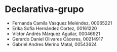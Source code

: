 # Declarativa-grupo

- Fernanda Camila Vásquez Meléndez, 00065221
- Erika Sofía Hernández Cortez, 00161220
- Víctor Andrés Márquez Aguilar, 00046921
- Gerardo Daniel Olivares Cáceres, 00214917
- Gabriel Andres Merino Matal, 00543624
  
